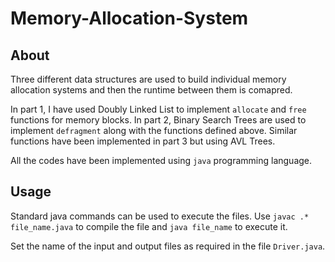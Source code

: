 # Memory-Allocation-System

## About
Three different data structures are used to build individual memory allocation systems and then the runtime between them is comapred.

In part 1, I have used Doubly Linked List to implement `allocate` and `free` functions for memory blocks. 
In part 2, Binary Search Trees are used to implement `defragment` along with the functions defined above. 
Similar functions have been implemented in part 3 but using AVL Trees.

All the codes have been implemented using `java` programming language.

## Usage
Standard java commands can be used to execute the files.
Use `javac .* file_name.java` to compile the file and `java file_name` to execute it.

Set the name of the input and output files as required in the file `Driver.java`.
